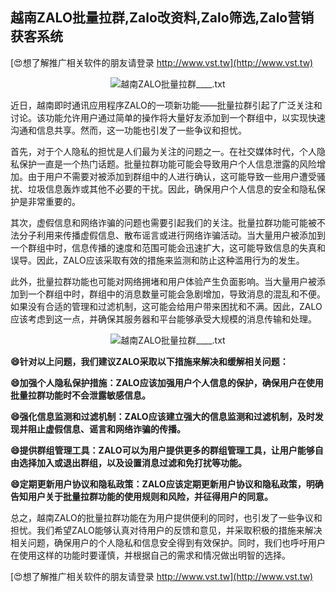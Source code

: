 ## **越南ZALO批量拉群,Zalo改资料,Zalo筛选,Zalo营销获客系统**

[😍想了解推广相关软件的朋友请登录 http://www.vst.tw](http://www.vst.tw)

 <center><img src="https://vst.tw/MP4/tuiguang/png/4.png" alt="越南ZALO批量拉群____.txt"></center>

近日，越南即时通讯应用程序ZALO的一项新功能——批量拉群引起了广泛关注和讨论。该功能允许用户通过简单的操作将大量好友添加到一个群组中，以实现快速沟通和信息共享。然而，这一功能也引发了一些争议和担忧。

首先，对于个人隐私的担忧是人们最为关注的问题之一。在社交媒体时代，个人隐私保护一直是一个热门话题。批量拉群功能可能会导致用户个人信息泄露的风险增加。由于用户不需要对被添加到群组中的人进行确认，这可能导致一些用户遭受骚扰、垃圾信息轰炸或其他不必要的干扰。因此，确保用户个人信息的安全和隐私保护是非常重要的。

其次，虚假信息和网络诈骗的问题也需要引起我们的关注。批量拉群功能可能被不法分子利用来传播虚假信息、散布谣言或进行网络诈骗活动。当大量用户被添加到一个群组中时，信息传播的速度和范围可能会迅速扩大，这可能导致信息的失真和误导。因此，ZALO应该采取有效的措施来监测和防止这种滥用行为的发生。

此外，批量拉群功能也可能对网络拥堵和用户体验产生负面影响。当大量用户被添加到一个群组中时，群组中的消息数量可能会急剧增加，导致消息的混乱和不便。如果没有合适的管理和过滤机制，这可能会给用户带来困扰和不满。因此，ZALO应该考虑到这一点，并确保其服务器和平台能够承受大规模的消息传输和处理。

 <center><img src="https://vst.tw/MP4/tuiguang/png/0.png" alt="越南ZALO批量拉群____.txt"></center>

**😄针对以上问题，我们建议ZALO采取以下措施来解决和缓解相关问题：**

**😄加强个人隐私保护措施：ZALO应该加强用户个人信息的保护，确保用户在使用批量拉群功能时不会泄露敏感信息。**

**😄强化信息监测和过滤机制：ZALO应该建立强大的信息监测和过滤机制，及时发现并阻止虚假信息、谣言和网络诈骗的传播。**

**😄提供群组管理工具：ZALO可以为用户提供更多的群组管理工具，让用户能够自由选择加入或退出群组，以及设置消息过滤和免打扰等功能。**

**😄定期更新用户协议和隐私政策：ZALO应该定期更新用户协议和隐私政策，明确告知用户关于批量拉群功能的使用规则和风险，并征得用户的同意。**

总之，越南ZALO的批量拉群功能在为用户提供便利的同时，也引发了一些争议和担忧。我们希望ZALO能够认真对待用户的反馈和意见，并采取积极的措施来解决相关问题，确保用户的个人隐私和信息安全得到有效保护。同时，我们也呼吁用户在使用这样的功能时要谨慎，并根据自己的需求和情况做出明智的选择。

[😍想了解推广相关软件的朋友请登录 http://www.vst.tw](http://www.vst.tw)



